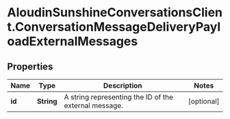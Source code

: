 # AloudinSunshineConversationsClient.ConversationMessageDeliveryPayloadExternalMessages

## Properties

Name | Type | Description | Notes
------------ | ------------- | ------------- | -------------
**id** | **String** | A string representing the ID of the external message. | [optional] 


